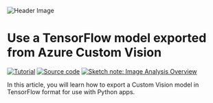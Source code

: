 ![Header Image](https://sfoteini.github.io/images/post/use-a-tensorflow-model-exported-from-azure-custom-vision/tensorflow_cv_hu4f40270adf40aa880b889a2f0ac944a0_141831_1110x0_resize_q95_h2_box_3.webp)

# Use a TensorFlow model exported from Azure Custom Vision
<p>
  <a href="https://sfoteini.github.io/blog/use-a-tensorflow-model-exported-from-azure-custom-vision/" target="_blank"><img src="https://img.shields.io/badge/Instructions-informational?style=for-the-badge" alt="Tutorial"></a>
  <a href="camera.py" target="_blank"><img src="https://img.shields.io/badge/Python App-critical?style=for-the-badge" alt="Source code"></a>
  <a href="https://github.com/sfoteini/sketchnotes/blob/main/custom-vision.jpg?raw=true" target="_blank"><img src="https://img.shields.io/badge/Sketch note-yellow?style=for-the-badge" alt="Sketch note: Image Analysis Overview"></a>
</p>

In this article, you will learn how to export a Custom Vision model in TensorFlow format for use with Python apps.
